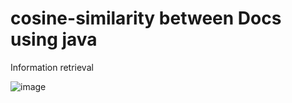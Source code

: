 # cosine-similarity between Docs using java
Information retrieval 

![image](https://user-images.githubusercontent.com/63863517/230484949-a8aa1070-ed85-4463-a544-443f02352876.png)

